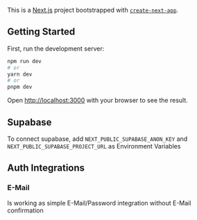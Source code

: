 This is a [Next.js](https://nextjs.org/) project bootstrapped with [`create-next-app`](https://github.com/vercel/next.js/tree/canary/packages/create-next-app).

## Getting Started

First, run the development server:

```bash
npm run dev
# or
yarn dev
# or
pnpm dev
```

Open [http://localhost:3000](http://localhost:3000) with your browser to see the result.


## Supabase
To connect supabase, add ```NEXT_PUBLIC_SUPABASE_ANON_KEY``` and ```NEXT_PUBLIC_SUPABASE_PROJECT_URL``` as Environment Variables

## Auth Integrations
### E-Mail
Is working as simple E-Mail/Password integration without E-Mail confirmation